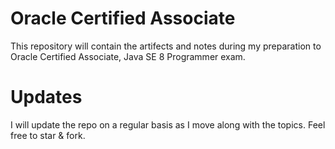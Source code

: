 # Oracle Certified Associate

This repository will contain the artifects and notes during my preparation to Oracle Certified Associate, Java SE 8 Programmer exam.


# Updates

I will update the repo on a regular basis as I move along with the topics. Feel free to star & fork.